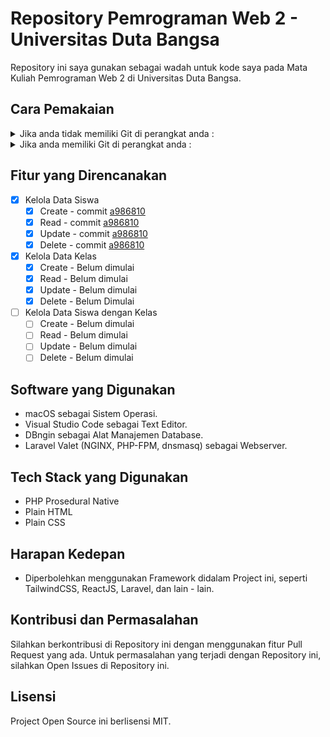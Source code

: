 # Repository Pemrograman Web 2 - Universitas Duta Bangsa

Repository ini saya gunakan sebagai wadah untuk kode saya pada Mata Kuliah Pemrograman Web 2 di Universitas Duta Bangsa.

## Cara Pemakaian
<details>
<summary>Jika anda tidak memiliki Git di perangkat anda : </summary>

> Silahkan Klik *Code* di halaman ini, lalu klik *Download ZIP*. Ekstrak ZIP hasil download, lalu pindahkan ke directory Webserver yang dipakai.

</details>

<details>
<summary>Jika anda memiliki Git di perangkat anda : </summary>

> Silahkan Clone Repository ini dengan menggunakan :
> ```
> git clone https://github.com/pussy-cats/PemrogramanWeb2-UDB
> ```

</details>

## Fitur yang Direncanakan
* [x] Kelola Data Siswa
    - [x] Create - commit [a986810][commitStudentCRUD]
    - [x] Read - commit [a986810][commitStudentCRUD]
    - [x] Update - commit [a986810][commitStudentCRUD]
    - [x] Delete - commit [a986810][commitStudentCRUD]
* [x] Kelola Data Kelas
    - [x] Create - Belum dimulai
    - [x] Read - Belum dimulai
    - [x] Update - Belum dimulai
    - [x] Delete - Belum Dimulai
* [ ] Kelola Data Siswa dengan Kelas
    - [ ] Create - Belum dimulai
    - [ ] Read - Belum dimulai
    - [ ] Update - Belum dimulai
    - [ ] Delete - Belum dimulai

## Software yang Digunakan

* macOS sebagai Sistem Operasi.
* Visual Studio Code sebagai Text Editor.
* DBngin sebagai Alat Manajemen Database.
* Laravel Valet (NGINX, PHP-FPM, dnsmasq) sebagai Webserver.

## Tech Stack yang Digunakan
* PHP Prosedural Native
* Plain HTML
* Plain CSS

## Harapan Kedepan
* Diperbolehkan menggunakan Framework didalam Project ini, seperti TailwindCSS, ReactJS, Laravel, dan lain - lain.

## Kontribusi dan Permasalahan
Silahkan berkontribusi di Repository ini dengan menggunakan fitur Pull Request yang ada. Untuk permasalahan yang terjadi dengan Repository ini, silahkan Open Issues di Repository ini.

## Lisensi
Project Open Source ini berlisensi MIT.

[//]: # (Hyperlink)

[commitStudentCRUD]: <https://github.com/pussy-cats/PemrogramanWeb2-UDB/commit/a986810efff307623f8bdf09699bdfa2c6133df5>
